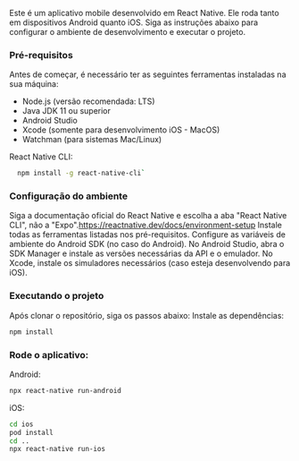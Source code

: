 Este é um aplicativo mobile desenvolvido em React Native. Ele roda tanto em dispositivos Android quanto iOS. Siga as instruções abaixo para configurar o ambiente de desenvolvimento e executar o projeto.

### Pré-requisitos

Antes de começar, é necessário ter as seguintes ferramentas instaladas na sua máquina:

- Node.js (versão recomendada: LTS)
- Java JDK 11 ou superior
- Android Studio
- Xcode (somente para desenvolvimento iOS - MacOS)
- Watchman (para sistemas Mac/Linux)

React Native CLI:

```bash
  npm install -g react-native-cli`
```

### Configuração do ambiente

Siga a documentação oficial do React Native e escolha a aba "React Native CLI", não a "Expo".https://reactnative.dev/docs/environment-setup
Instale todas as ferramentas listadas nos pré-requisitos.
Configure as variáveis de ambiente do Android SDK (no caso do Android).
No Android Studio, abra o SDK Manager e instale as versões necessárias da API e o emulador.
No Xcode, instale os simuladores necessários (caso esteja desenvolvendo para iOS).

### Executando o projeto

Após clonar o repositório, siga os passos abaixo:
Instale as dependências:

```bash
npm install
```

### Rode o aplicativo:

Android:

```bash
npx react-native run-android
```

iOS:

```bash
cd ios
pod install
cd ..
npx react-native run-ios
```
